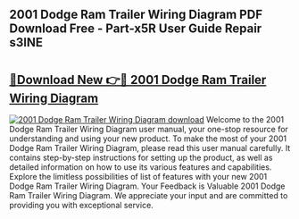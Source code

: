 ## 2001 Dodge Ram Trailer Wiring Diagram PDF Download Free - Part-x5R User Guide Repair s3lNE

# <h2><a href="http://dflnq2w.blite.top/?on=2001+Dodge+Ram+Trailer+Wiring+Diagram">🔗Download New 👉🔴 2001 Dodge Ram Trailer Wiring Diagram</a></h2>

[![2001 Dodge Ram Trailer Wiring Diagram download](https://i.imgur.com/lujVjoI.png)](http://dflnq2w.blite.top/?on=2001+Dodge+Ram+Trailer+Wiring+Diagram)
Welcome to the 2001 Dodge Ram Trailer Wiring Diagram user manual, your one-stop resource for understanding and using your new product. To make the most of your 2001 Dodge Ram Trailer Wiring Diagram, please read this user manual carefully. It contains step-by-step instructions for setting up the product, as well as detailed information on how to use its various features and capabilities. Explore the limitless possibilities of list of features with your new 2001 Dodge Ram Trailer Wiring Diagram. Your Feedback is Valuable 2001 Dodge Ram Trailer Wiring Diagram. We appreciate your input and are committed to providing you with exceptional service.
